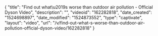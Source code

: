 {
    "title": "Find out what\u2019s worse than outdoor air pollution - Official Dyson Video",
    "description": "",
    "videoid": "162282818",
    "date_created": "1524698897",
    "date_modified": "1524873552",
    "type": "captivate",
    "layout": "video",
    "url": "\/v\/find-out-what-s-worse-than-outdoor-air-pollution-official-dyson-video\/162282818"
}